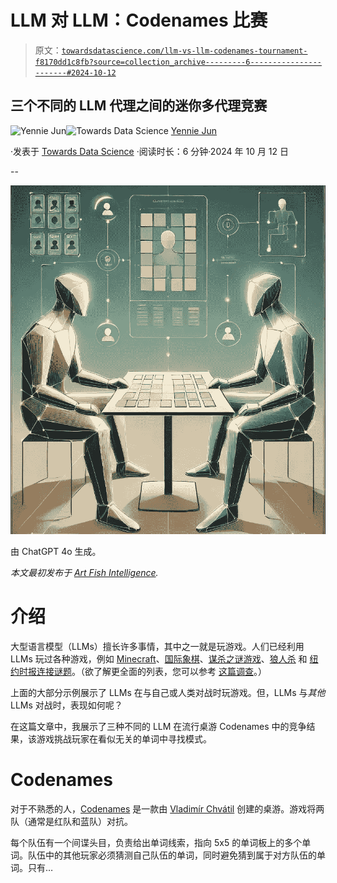 # LLM 对 LLM：Codenames 比赛

> 原文：[`towardsdatascience.com/llm-vs-llm-codenames-tournament-f8170dd1c8fb?source=collection_archive---------6-----------------------#2024-10-12`](https://towardsdatascience.com/llm-vs-llm-codenames-tournament-f8170dd1c8fb?source=collection_archive---------6-----------------------#2024-10-12)

## 三个不同的 LLM 代理之间的迷你多代理竞赛

[](https://medium.com/@artfish?source=post_page---byline--f8170dd1c8fb--------------------------------)![Yennie Jun](https://medium.com/@artfish?source=post_page---byline--f8170dd1c8fb--------------------------------)[](https://towardsdatascience.com/?source=post_page---byline--f8170dd1c8fb--------------------------------)![Towards Data Science](https://towardsdatascience.com/?source=post_page---byline--f8170dd1c8fb--------------------------------) [Yennie Jun](https://medium.com/@artfish?source=post_page---byline--f8170dd1c8fb--------------------------------)

·发表于 [Towards Data Science](https://towardsdatascience.com/?source=post_page---byline--f8170dd1c8fb--------------------------------) ·阅读时长：6 分钟·2024 年 10 月 12 日

--

![](img/eea2317dcfb4c6baaffc4fcb5ed49da3.png)

由 ChatGPT 4o 生成。

*本文最初发布于* [*Art Fish Intelligence*](https://www.artfish.ai/p/llm-codenames-competition)*.*

# 介绍

大型语言模型（LLMs）擅长许多事情，其中之一就是玩游戏。人们已经利用 LLMs 玩过各种游戏，例如 [Minecraft](https://arxiv.org/abs/2305.16291)、[国际象棋](https://proceedings.neurips.cc/paper_files/paper/2023/file/16b14e3f288f076e0ca73bdad6405f77-Paper-Datasets_and_Benchmarks.pdf)、[谋杀之谜游戏](https://arxiv.org/abs/2404.17662)、[狼人杀](https://arxiv.org/abs/2309.04658) 和 [纽约时报连接谜题](https://arxiv.org/abs/2407.11240)。（欲了解更全面的列表，您可以参考 [这篇调查](https://github.com/git-disl/awesome-LLM-game-agent-papers)。）

上面的大部分示例展示了 LLMs 在与自己或人类对战时玩游戏。但，LLMs 与*其他*LLMs 对战时，表现如何呢？

在这篇文章中，我展示了三种不同的 LLM 在流行桌游 Codenames 中的竞争结果，该游戏挑战玩家在看似无关的单词中寻找模式。

# Codenames

对于不熟悉的人，[Codenames](https://en.m.wikipedia.org/wiki/Codenames_(board_game)) 是一款由 [Vladimír Chvátil](https://en.m.wikipedia.org/wiki/Vladim%C3%ADr_Chv%C3%A1til) 创建的桌游。游戏将两队（通常是红队和蓝队）对抗。

每个队伍有一个间谍头目，负责给出单词线索，指向 5x5 的单词板上的多个单词。队伍中的其他玩家必须猜测自己队伍的单词，同时避免猜到属于对方队伍的单词。只有…
